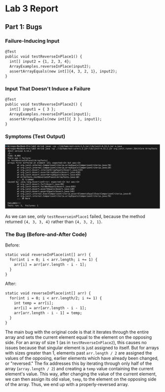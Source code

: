 # Lab 3 Report

## Part 1: Bugs

### Failure-Inducing Input
``` 
@Test 
public void testReverseInPlace1() {
  int[] input2 = {1, 2, 3, 4};
  ArrayExamples.reverseInPlace(input2);
  assertArrayEquals(new int[]{4, 3, 2, 1}, input2);
}
```

### Input That Doesn't Induce a Failure
```
@Test 
public void testReverseInPlace2() {
  int[] input1 = { 3 };
  ArrayExamples.reverseInPlace(input1);
  assertArrayEquals(new int[]{ 3 }, input1);
}
```

### Symptoms (Test Output)

![Image](lab3-img/junit-tests.png)

As we can see, only `testReverseinPlace1` failed, because the method returned `{4, 3, 3, 4}` rather than `{4, 3, 2, 1}`.

### The Bug (Before-and-After Code)
Before:
```
static void reverseInPlace(int[] arr) {
  for(int i = 0; i < arr.length; i += 1) {
    arr[i] = arr[arr.length - i - 1];
  }
}
```

After:
```
static void reverseInPlace(int[] arr) {
  for(int i = 0; i < arr.length/2; i += 1) {
    int temp = arr[i];
    arr[i] = arr[arr.length - i - 1]; 
    arr[arr.length - i - 1] = temp;
  }
}
```

The main bug with the original code is that it iterates through the entire array and sets the current element equal to the element on the opposing 
side. For an array of size 1 (as in `testReverseInPlace2`), this causes no issues because that singular element is just assigned to itself. 
But for arrays with sizes greater than 1, elements past `arr.length / 2` are assigned the values of the opposing, earlier elements which have already been
changed, or "reversed." The fix addresses this by iterating through only half of the array (`array.length / 2`) and creating a `temp` value containing the 
current element's value. This way, after changing the value of the current element, we can then assign its old value, `temp`, to the element on 
the opposing side of the array. Thus, we end up with a properly-reversed array.
